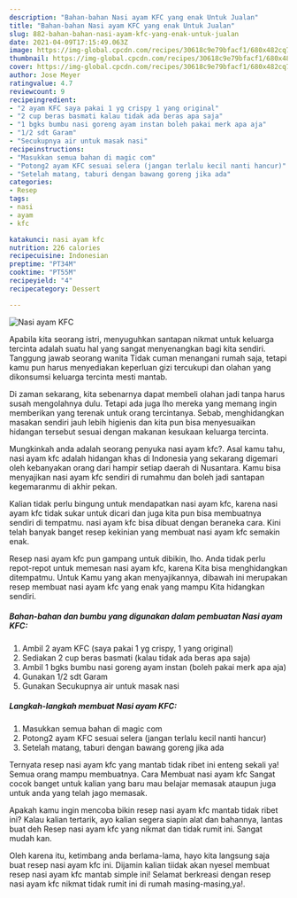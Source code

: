 ```yaml
---
description: "Bahan-bahan Nasi ayam KFC yang enak Untuk Jualan"
title: "Bahan-bahan Nasi ayam KFC yang enak Untuk Jualan"
slug: 882-bahan-bahan-nasi-ayam-kfc-yang-enak-untuk-jualan
date: 2021-04-09T17:15:49.063Z
image: https://img-global.cpcdn.com/recipes/30618c9e79bfacf1/680x482cq70/nasi-ayam-kfc-foto-resep-utama.jpg
thumbnail: https://img-global.cpcdn.com/recipes/30618c9e79bfacf1/680x482cq70/nasi-ayam-kfc-foto-resep-utama.jpg
cover: https://img-global.cpcdn.com/recipes/30618c9e79bfacf1/680x482cq70/nasi-ayam-kfc-foto-resep-utama.jpg
author: Jose Meyer
ratingvalue: 4.7
reviewcount: 9
recipeingredient:
- "2 ayam KFC saya pakai 1 yg crispy 1 yang original"
- "2 cup beras basmati kalau tidak ada beras apa saja"
- "1 bgks bumbu nasi goreng ayam instan boleh pakai merk apa aja"
- "1/2 sdt Garam"
- "Secukupnya air untuk masak nasi"
recipeinstructions:
- "Masukkan semua bahan di magic com"
- "Potong2 ayam KFC sesuai selera (jangan terlalu kecil nanti hancur)"
- "Setelah matang, taburi dengan bawang goreng jika ada"
categories:
- Resep
tags:
- nasi
- ayam
- kfc

katakunci: nasi ayam kfc 
nutrition: 226 calories
recipecuisine: Indonesian
preptime: "PT34M"
cooktime: "PT55M"
recipeyield: "4"
recipecategory: Dessert

---
```



![Nasi ayam KFC](https://img-global.cpcdn.com/recipes/30618c9e79bfacf1/680x482cq70/nasi-ayam-kfc-foto-resep-utama.jpg)

Apabila kita seorang istri, menyuguhkan santapan nikmat untuk keluarga tercinta adalah suatu hal yang sangat menyenangkan bagi kita sendiri. Tanggung jawab seorang  wanita Tidak cuman menangani rumah saja, tetapi kamu pun harus menyediakan keperluan gizi tercukupi dan olahan yang dikonsumsi keluarga tercinta mesti mantab.

Di zaman  sekarang, kita sebenarnya dapat membeli olahan jadi tanpa harus susah mengolahnya dulu. Tetapi ada juga lho mereka yang memang ingin memberikan yang terenak untuk orang tercintanya. Sebab, menghidangkan masakan sendiri jauh lebih higienis dan kita pun bisa menyesuaikan hidangan tersebut sesuai dengan makanan kesukaan keluarga tercinta. 



Mungkinkah anda adalah seorang penyuka nasi ayam kfc?. Asal kamu tahu, nasi ayam kfc adalah hidangan khas di Indonesia yang sekarang digemari oleh kebanyakan orang dari hampir setiap daerah di Nusantara. Kamu bisa menyajikan nasi ayam kfc sendiri di rumahmu dan boleh jadi santapan kegemaranmu di akhir pekan.

Kalian tidak perlu bingung untuk mendapatkan nasi ayam kfc, karena nasi ayam kfc tidak sukar untuk dicari dan juga kita pun bisa membuatnya sendiri di tempatmu. nasi ayam kfc bisa dibuat dengan beraneka cara. Kini telah banyak banget resep kekinian yang membuat nasi ayam kfc semakin enak.

Resep nasi ayam kfc pun gampang untuk dibikin, lho. Anda tidak perlu repot-repot untuk memesan nasi ayam kfc, karena Kita bisa menghidangkan ditempatmu. Untuk Kamu yang akan menyajikannya, dibawah ini merupakan resep membuat nasi ayam kfc yang enak yang mampu Kita hidangkan sendiri.

<!--inarticleads1-->

##### Bahan-bahan dan bumbu yang digunakan dalam pembuatan Nasi ayam KFC:

1. Ambil 2 ayam KFC (saya pakai 1 yg crispy, 1 yang original)
1. Sediakan 2 cup beras basmati (kalau tidak ada beras apa saja)
1. Ambil 1 bgks bumbu nasi goreng ayam instan (boleh pakai merk apa aja)
1. Gunakan 1/2 sdt Garam
1. Gunakan Secukupnya air untuk masak nasi




<!--inarticleads2-->

##### Langkah-langkah membuat Nasi ayam KFC:

1. Masukkan semua bahan di magic com
1. Potong2 ayam KFC sesuai selera (jangan terlalu kecil nanti hancur)
1. Setelah matang, taburi dengan bawang goreng jika ada




Ternyata resep nasi ayam kfc yang mantab tidak ribet ini enteng sekali ya! Semua orang mampu membuatnya. Cara Membuat nasi ayam kfc Sangat cocok banget untuk kalian yang baru mau belajar memasak ataupun juga untuk anda yang telah jago memasak.

Apakah kamu ingin mencoba bikin resep nasi ayam kfc mantab tidak ribet ini? Kalau kalian tertarik, ayo kalian segera siapin alat dan bahannya, lantas buat deh Resep nasi ayam kfc yang nikmat dan tidak rumit ini. Sangat mudah kan. 

Oleh karena itu, ketimbang anda berlama-lama, hayo kita langsung saja buat resep nasi ayam kfc ini. Dijamin kalian tiidak akan nyesel membuat resep nasi ayam kfc mantab simple ini! Selamat berkreasi dengan resep nasi ayam kfc nikmat tidak rumit ini di rumah masing-masing,ya!.

